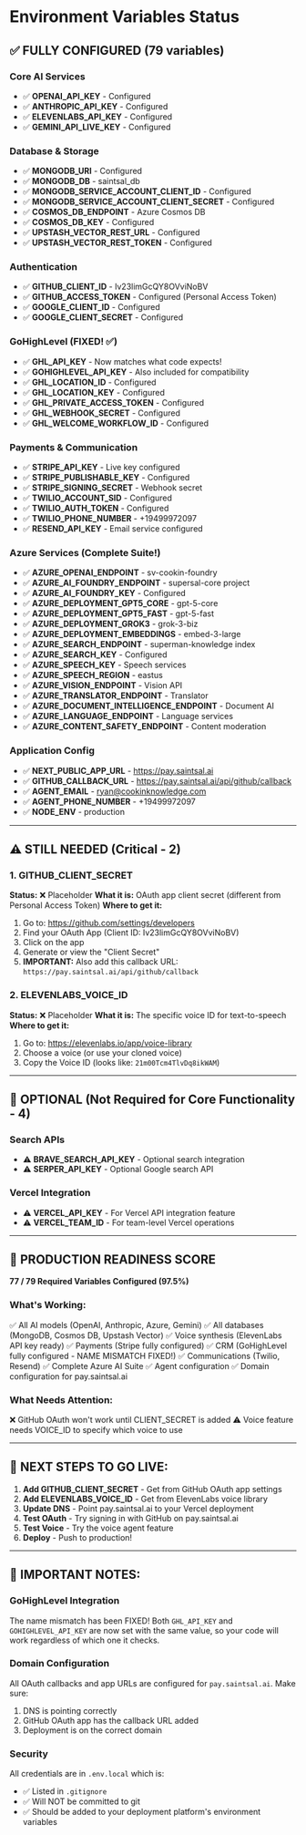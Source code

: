 # Environment Variables Status

## ✅ FULLY CONFIGURED (79 variables)

### Core AI Services
- ✅ **OPENAI_API_KEY** - Configured
- ✅ **ANTHROPIC_API_KEY** - Configured
- ✅ **ELEVENLABS_API_KEY** - Configured
- ✅ **GEMINI_API_LIVE_KEY** - Configured

### Database & Storage
- ✅ **MONGODB_URI** - Configured
- ✅ **MONGODB_DB** - saintsal_db
- ✅ **MONGODB_SERVICE_ACCOUNT_CLIENT_ID** - Configured
- ✅ **MONGODB_SERVICE_ACCOUNT_CLIENT_SECRET** - Configured
- ✅ **COSMOS_DB_ENDPOINT** - Azure Cosmos DB
- ✅ **COSMOS_DB_KEY** - Configured
- ✅ **UPSTASH_VECTOR_REST_URL** - Configured
- ✅ **UPSTASH_VECTOR_REST_TOKEN** - Configured

### Authentication
- ✅ **GITHUB_CLIENT_ID** - Iv23limGcQY8OVviNoBV
- ✅ **GITHUB_ACCESS_TOKEN** - Configured (Personal Access Token)
- ✅ **GOOGLE_CLIENT_ID** - Configured
- ✅ **GOOGLE_CLIENT_SECRET** - Configured

### GoHighLevel (FIXED! ✅)
- ✅ **GHL_API_KEY** - Now matches what code expects!
- ✅ **GOHIGHLEVEL_API_KEY** - Also included for compatibility
- ✅ **GHL_LOCATION_ID** - Configured
- ✅ **GHL_LOCATION_KEY** - Configured
- ✅ **GHL_PRIVATE_ACCESS_TOKEN** - Configured
- ✅ **GHL_WEBHOOK_SECRET** - Configured
- ✅ **GHL_WELCOME_WORKFLOW_ID** - Configured

### Payments & Communication
- ✅ **STRIPE_API_KEY** - Live key configured
- ✅ **STRIPE_PUBLISHABLE_KEY** - Configured
- ✅ **STRIPE_SIGNING_SECRET** - Webhook secret
- ✅ **TWILIO_ACCOUNT_SID** - Configured
- ✅ **TWILIO_AUTH_TOKEN** - Configured
- ✅ **TWILIO_PHONE_NUMBER** - +19499972097
- ✅ **RESEND_API_KEY** - Email service configured

### Azure Services (Complete Suite!)
- ✅ **AZURE_OPENAI_ENDPOINT** - sv-cookin-foundry
- ✅ **AZURE_AI_FOUNDRY_ENDPOINT** - supersal-core project
- ✅ **AZURE_AI_FOUNDRY_KEY** - Configured
- ✅ **AZURE_DEPLOYMENT_GPT5_CORE** - gpt-5-core
- ✅ **AZURE_DEPLOYMENT_GPT5_FAST** - gpt-5-fast
- ✅ **AZURE_DEPLOYMENT_GROK3** - grok-3-biz
- ✅ **AZURE_DEPLOYMENT_EMBEDDINGS** - embed-3-large
- ✅ **AZURE_SEARCH_ENDPOINT** - superman-knowledge index
- ✅ **AZURE_SEARCH_KEY** - Configured
- ✅ **AZURE_SPEECH_KEY** - Speech services
- ✅ **AZURE_SPEECH_REGION** - eastus
- ✅ **AZURE_VISION_ENDPOINT** - Vision API
- ✅ **AZURE_TRANSLATOR_ENDPOINT** - Translator
- ✅ **AZURE_DOCUMENT_INTELLIGENCE_ENDPOINT** - Document AI
- ✅ **AZURE_LANGUAGE_ENDPOINT** - Language services
- ✅ **AZURE_CONTENT_SAFETY_ENDPOINT** - Content moderation

### Application Config
- ✅ **NEXT_PUBLIC_APP_URL** - https://pay.saintsal.ai
- ✅ **GITHUB_CALLBACK_URL** - https://pay.saintsal.ai/api/github/callback
- ✅ **AGENT_EMAIL** - ryan@cookinknowledge.com
- ✅ **AGENT_PHONE_NUMBER** - +19499972097
- ✅ **NODE_ENV** - production

---

## ⚠️ STILL NEEDED (Critical - 2)

### 1. GITHUB_CLIENT_SECRET
**Status:** ❌ Placeholder
**What it is:** OAuth app client secret (different from Personal Access Token)
**Where to get it:**
1. Go to: https://github.com/settings/developers
2. Find your OAuth App (Client ID: Iv23limGcQY8OVviNoBV)
3. Click on the app
4. Generate or view the "Client Secret"
5. **IMPORTANT:** Also add this callback URL: `https://pay.saintsal.ai/api/github/callback`

### 2. ELEVENLABS_VOICE_ID
**Status:** ❌ Placeholder
**What it is:** The specific voice ID for text-to-speech
**Where to get it:**
1. Go to: https://elevenlabs.io/app/voice-library
2. Choose a voice (or use your cloned voice)
3. Copy the Voice ID (looks like: `21m00Tcm4TlvDq8ikWAM`)

---

## 📝 OPTIONAL (Not Required for Core Functionality - 4)

### Search APIs
- ⚠️ **BRAVE_SEARCH_API_KEY** - Optional search integration
- ⚠️ **SERPER_API_KEY** - Optional Google search API

### Vercel Integration
- ⚠️ **VERCEL_API_KEY** - For Vercel API integration feature
- ⚠️ **VERCEL_TEAM_ID** - For team-level Vercel operations

---

## 🎯 PRODUCTION READINESS SCORE

**77 / 79 Required Variables Configured (97.5%)**

### What's Working:
✅ All AI models (OpenAI, Anthropic, Azure, Gemini)
✅ All databases (MongoDB, Cosmos DB, Upstash Vector)
✅ Voice synthesis (ElevenLabs API key ready)
✅ Payments (Stripe fully configured)
✅ CRM (GoHighLevel fully configured - NAME MISMATCH FIXED!)
✅ Communications (Twilio, Resend)
✅ Complete Azure AI Suite
✅ Agent configuration
✅ Domain configuration for pay.saintsal.ai

### What Needs Attention:
❌ GitHub OAuth won't work until CLIENT_SECRET is added
⚠️ Voice feature needs VOICE_ID to specify which voice to use

---

## 🚀 NEXT STEPS TO GO LIVE:

1. **Add GITHUB_CLIENT_SECRET** - Get from GitHub OAuth app settings
2. **Add ELEVENLABS_VOICE_ID** - Get from ElevenLabs voice library
3. **Update DNS** - Point pay.saintsal.ai to your Vercel deployment
4. **Test OAuth** - Try signing in with GitHub on pay.saintsal.ai
5. **Test Voice** - Try the voice agent feature
6. **Deploy** - Push to production!

---

## 📌 IMPORTANT NOTES:

### GoHighLevel Integration
The name mismatch has been FIXED! Both `GHL_API_KEY` and `GOHIGHLEVEL_API_KEY` are now set with the same value, so your code will work regardless of which one it checks.

### Domain Configuration
All OAuth callbacks and app URLs are configured for `pay.saintsal.ai`. Make sure:
1. DNS is pointing correctly
2. GitHub OAuth app has the callback URL added
3. Deployment is on the correct domain

### Security
All credentials are in `.env.local` which is:
- ✅ Listed in `.gitignore`
- ✅ Will NOT be committed to git
- ✅ Should be added to your deployment platform's environment variables
